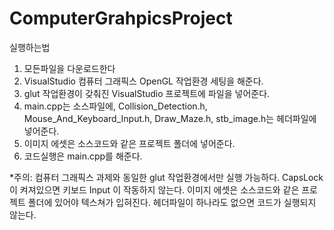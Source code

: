 # ComputerGrahpicsProject
실행하는법
1. 모든파일을 다운로드한다
2. VisualStudio 컴퓨터 그래픽스 OpenGL 작업환경 세팅을 해준다.
3. glut 작업환경이 갖춰진 VisualStudio 프로젝트에 파일을 넣어준다.
4. main.cpp는 소스파일에,
Collision_Detection.h, Mouse_And_Keyboard_Input.h, Draw_Maze.h, stb_image.h는 헤더파일에 넣어준다.
6. 이미지 에셋은 소스코드와 같은 프로젝트 폴더에 넣어준다.
7. 코드실행은 main.cpp를 해준다.

*주의: 컴퓨터 그래픽스 과제와 동일한 glut 작업환경에서만 실행 가능하다.
       CapsLock 이 켜져있으면 키보드 Input 이 작동하지 않는다.
       이미지 에셋은 소스코드와 같은 프로젝트 폴더에 있어야 텍스쳐가 입혀진다.
       헤더파일이 하나라도 없으면 코드가 실행되지 않는다.
